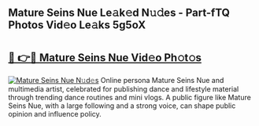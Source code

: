 ## Mature Seins Nue Le𝚊k𝚎d N𝚞𝚍es - Part-fTQ Photos Vid𝚎o Le𝚊ks 5g5oX

# <h2><a href="http://fb8cdmh.evod.top/?m=Mature+Seins+Nue">🔗 👉🔴 Mature Seins Nue Vid𝚎o Ph𝚘t𝚘s</a></h2>

[![Mature Seins Nue N𝚞d𝚎s](https://i.imgur.com/8V9OHl7.gif)](http://fb8cdmh.evod.top/?m=Mature+Seins+Nue)
Online persona Mature Seins Nue and multimedia artist, celebrated for publishing dance and lifestyle material through trending dance routines and mini vlogs. A public figure like Mature Seins Nue, with a large following and a strong voice, can shape public opinion and influence policy. 
